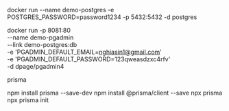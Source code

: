 docker run --name demo-postgres -e POSTGRES_PASSWORD=password1234 -p 5432:5432 -d postgres


docker run -p 8081:80 \
    --name demo-pgadmin \
    --link demo-postgres:db \
    -e 'PGADMIN_DEFAULT_EMAIL=nghiasin1@gmail.com' \
    -e 'PGADMIN_DEFAULT_PASSWORD=123qweasdzxc4rfv' \
    -d dpage/pgadmin4


prisma

npm install prisma --save-dev
npm install @prisma/client --save
npx prisma
npx prisma init